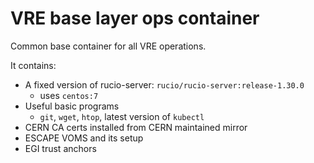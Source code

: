 # VRE base layer ops container

Common base container for all VRE operations.

It contains:
 - A fixed version of rucio-server: `rucio/rucio-server:release-1.30.0`
   - uses `centos:7`
 - Useful basic programs
   - `git`, `wget`, `htop`, latest version of `kubectl`
 - CERN CA certs installed from CERN maintained mirror
 - ESCAPE VOMS and its setup
 - EGI trust anchors
 
